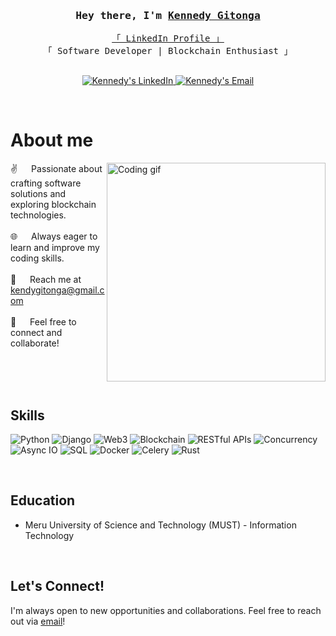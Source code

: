 <!-- Intro -->
<h3 align="center">
  <samp>Hey there, I'm
    <b><a target="_blank" href="https://linkedin.com/in/kennedy-gitonga-8b800756">Kennedy Gitonga</a></b>
  </samp>
</h3>

<p align="center">
  <samp>
    <a href="https://www.linkedin.com/in/kennedy-gitonga-8b800756">「 LinkedIn Profile 」</a>
    <br>
    「 Software Developer | Blockchain Enthusiast 」
    <br>
    <br>
  </samp>
</p>

<p align="center">
  <a href="https://linkedin.com/in/kennedy-gitonga-8b800756" target="_blank">
    <img src="https://img.shields.io/badge/LinkedIn-0077B5?style=for-the-badge&logo=linkedin&logoColor=white" alt="Kennedy's LinkedIn"/>
  </a>
  <a href="mailto:kendygitonga@gmail.com" target="_blank">
    <img src="https://img.shields.io/badge/Email-D14836?style=for-the-badge&logo=gmail&logoColor=white" alt="Kennedy's Email" />
  </a>
</p>
<br />

<!-- About Section -->
# About me

<p>
  <img align="right" width="350" src="/assets/developer.gif" alt="Coding gif" />
  
  ✌️ &emsp; Passionate about crafting software solutions and exploring blockchain technologies. <br/><br/>
  🌐 &emsp; Always eager to learn and improve my coding skills. <br/><br/>
  📧 &emsp; Reach me at kendygitonga@gmail.com <br/><br/>
  💬 &emsp; Feel free to connect and collaborate!
</p>

<br/>
<br/>
<br/>

## Skills

![Python](https://img.shields.io/badge/Python-3776AB?style=for-the-badge&logo=python&logoColor=white)
![Django](https://img.shields.io/badge/Django-092E20?style=for-the-badge&logo=django&logoColor=white)
![Web3](https://img.shields.io/badge/Web3-F16822?style=for-the-badge&logo=ethereum&logoColor=white) 
![Blockchain](https://img.shields.io/badge/Blockchain-121D33?style=for-the-badge&logo=blockchain.com&logoColor=white) 
![RESTful APIs](https://img.shields.io/badge/RESTful%20APIs-1A2226?style=for-the-badge&logo=api&logoColor=white) 
![Concurrency](https://img.shields.io/badge/Concurrency-6B76E8?style=for-the-badge&logo=concurrency&logoColor=white)
![Async IO](https://img.shields.io/badge/Async%20IO-40BAC8?style=for-the-badge&logo=python&logoColor=white)
![SQL](https://img.shields.io/badge/SQL-4169E1?style=for-the-badge&logo=sqlite&logoColor=white) 
![Docker](https://img.shields.io/badge/Docker-2496ED?style=for-the-badge&logo=docker&logoColor=white)
![Celery](https://img.shields.io/badge/Celery-37814A?style=for-the-badge&logo=celery&logoColor=white) 
![Rust](https://img.shields.io/badge/Rust-000000?style=for-the-badge&logo=rust&logoColor=white) 

<br/>

## Education

- Meru University of Science and Technology (MUST) - Information Technology

<br/>

## Let's Connect!
I'm always open to new opportunities and collaborations. Feel free to reach out via [email](mailto:kenedygitonga@gmail.com)!
